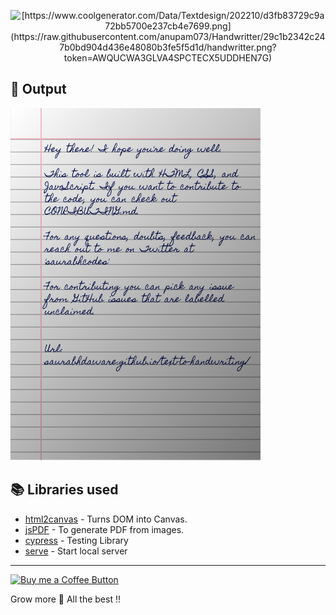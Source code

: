 <p align="center">
<img alt="[https://www.coolgenerator.com/Data/Textdesign/202210/d3fb83729c9a72bb5700e237cb4e7699.png](https://raw.githubusercontent.com/anupam073/Handwritter/29c1b2342c247b0bd904d436e48080b3fe5f5d1d/handwritter.png?token=AWQUCWA3GLVA4SPCTECX5UDDHEN7G)" /> 

## 🌠 Output

<img width="400" alt="Sample image of output" src="sample.jpeg" />



## 📚 Libraries used

- [html2canvas](https://github.com/niklasvh/html2canvas) - Turns DOM into Canvas.
- [jsPDF](https://github.com/MrRio/jsPDF) - To generate PDF from images.
- [cypress](https://github.com/cypress-io/cypress) - Testing Library
- [serve](https://github.com/zeit/serve) - Start local server

---

 [<img alt="Buy me a Coffee Button" width=200 src="https://cdn.buymeacoffee.com/buttons/default-yellow.png">](                    buymeacoffee.com/AnupamMohanty                )

Grow more 🚀
All the best !!
